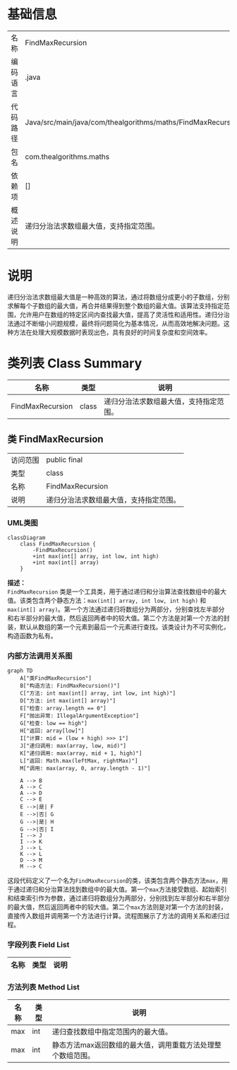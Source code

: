 # 基础信息

|      |      |
|------|------|
| 名称 | FindMaxRecursion |
| 编码语言 | .java |
| 代码路径 | Java/src/main/java/com/thealgorithms/maths/FindMaxRecursion.java |
| 包名 | com.thealgorithms.maths |
| 依赖项 | [] |
| 概述说明 | 递归分治法求数组最大值，支持指定范围。 |

# 说明

递归分治法求数组最大值是一种高效的算法，通过将数组分成更小的子数组，分别求解每个子数组的最大值，再合并结果得到整个数组的最大值。该算法支持指定范围，允许用户在数组的特定区间内查找最大值，提高了灵活性和适用性。递归分治法通过不断缩小问题规模，最终将问题简化为基本情况，从而高效地解决问题。这种方法在处理大规模数据时表现出色，具有良好的时间复杂度和空间效率。

# 类列表 Class Summary

| 名称   | 类型  | 说明 |
|-------|------|-------------|
| FindMaxRecursion | class | 递归分治法求数组最大值，支持指定范围。 |



## 类 FindMaxRecursion

|      |      |
|------|------|
| 访问范围 | public final |
| 类型 | class |
| 名称 | FindMaxRecursion |
| 说明 | 递归分治法求数组最大值，支持指定范围。 |


### UML类图

```mermaid
classDiagram
    class FindMaxRecursion {
        -FindMaxRecursion()
        +int max(int[] array, int low, int high)
        +int max(int[] array)
    }
```

**描述：**  
`FindMaxRecursion` 类是一个工具类，用于通过递归和分治算法查找数组中的最大值。该类包含两个静态方法：`max(int[] array, int low, int high)` 和 `max(int[] array)`。第一个方法通过递归将数组分为两部分，分别查找左半部分和右半部分的最大值，然后返回两者中的较大值。第二个方法是对第一个方法的封装，默认从数组的第一个元素到最后一个元素进行查找。该类设计为不可实例化，构造函数为私有。


### 内部方法调用关系图

```mermaid
graph TD
    A["类FindMaxRecursion"]
    B["构造方法: FindMaxRecursion()"]
    C["方法: int max(int[] array, int low, int high)"]
    D["方法: int max(int[] array)"]
    E["检查: array.length == 0"]
    F["抛出异常: IllegalArgumentException"]
    G["检查: low == high"]
    H["返回: array[low]"]
    I["计算: mid = (low + high) >>> 1"]
    J["递归调用: max(array, low, mid)"]
    K["递归调用: max(array, mid + 1, high)"]
    L["返回: Math.max(leftMax, rightMax)"]
    M["调用: max(array, 0, array.length - 1)"]

    A --> B
    A --> C
    A --> D
    C --> E
    E -->|是| F
    E -->|否| G
    G -->|是| H
    G -->|否| I
    I --> J
    I --> K
    J --> L
    K --> L
    D --> M
    M --> C
```

这段代码定义了一个名为`FindMaxRecursion`的类，该类包含两个静态方法`max`，用于通过递归和分治算法找到数组中的最大值。第一个`max`方法接受数组、起始索引和结束索引作为参数，通过递归将数组分为两部分，分别找到左半部分和右半部分的最大值，然后返回两者中的较大值。第二个`max`方法则是对第一个方法的封装，直接传入数组并调用第一个方法进行计算。流程图展示了方法的调用关系和递归过程。

### 字段列表 Field List

| 名称  | 类型  | 说明 |
|-------|-------|------|

### 方法列表 Method List

| 名称  | 类型  | 说明 |
|-------|-------|------|
| max | int | 递归查找数组中指定范围内的最大值。 |
| max | int | 静态方法max返回数组的最大值，调用重载方法处理整个数组范围。 |




